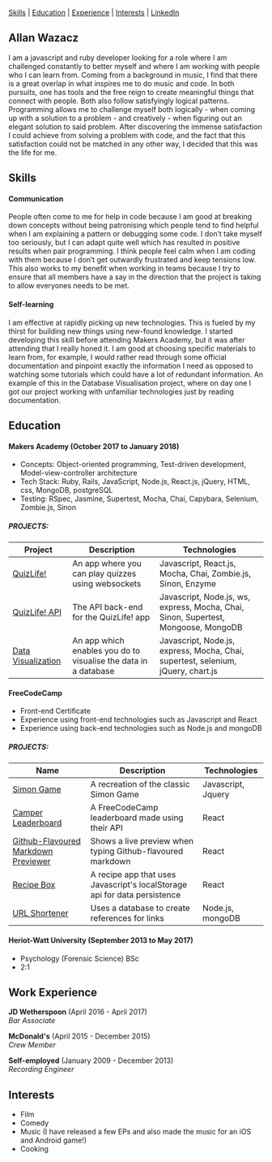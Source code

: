 [Skills](#skills) | [Education](#education) | [Experience](#experience) | [Interests](#interests) | [LinkedIn](https://www.linkedin.com/in/allan-wazacz-88a780139/)

## Allan Wazacz

I am a javascript and ruby developer looking for a role where I am challenged constantly to better myself and where I am working with people who I can learn from. Coming from a background in music, I find that there is a great overlap in what inspires me to do music and code. In both pursuits, one has tools and the free reign to create meaningful things that connect with people. Both also follow satisfyingly logical patterns. Programming allows me to challenge myself both logically - when coming up with a solution to a problem - and creatively - when figuring out an elegant solution to said problem. After discovering the immense satisfaction I could achieve from solving a problem with code, and the fact that this satisfaction could not be matched in any other way, I decided that this was the life for me.

## <a name="skills">Skills</a>

#### Communication

People often come to me for help in code because I am good at breaking down concepts without being patronising which people tend to find helpful when I am explaining a pattern or debugging some code. I don’t take myself too seriously, but I can adapt quite well which has resulted in positive results when pair programming. I think people feel calm when I am coding with them because I don’t get outwardly frustrated and keep tensions low. This also works to my benefit when working in teams because I try to ensure that all members have a say in the direction that the project is taking to allow everyones needs to be met.

#### Self-learning

I am effective at rapidly picking up new technologies. This is fueled by my thirst for building new things using new-found knowledge. I started developing this skill before attending Makers Academy, but it was after attending that I really honed it. I am good at choosing specific materials to learn from, for example, I would rather read through some official documentation and pinpoint exactly the information I need as opposed to watching some tutorials which could have a lot of redundant information. An example of this in the Database Visualisation project, where on day one I got our project working with unfamiliar technologies just by reading documentation. 

## <a name="education">Education</a>

#### Makers Academy (October 2017 to January 2018)

- Concepts: Object-oriented programming, Test-driven development, Model-view-controller architecture
- Tech Stack: Ruby, Rails, JavaScript, Node.js, React.js, jQuery, HTML, css, MongoDB, postgreSQL
- Testing: RSpec, Jasmine, Supertest, Mocha, Chai, Capybara, Selenium, Zombie.js, Sinon

##### PROJECTS:

| Project | Description | Technologies |
| --- | --- | --- |
| [QuizLife!](https://github.com/cazwazacz/pub-quiz-app) | An app where you can play quizzes using websockets | Javascript, React.js, Mocha, Chai, Zombie.js, Sinon, Enzyme |
| [QuizLife! API](https://github.com/cazwazacz/pub-quiz-api) | The API back-end for the QuizLife! app | Javascript, Node.js, ws, express, Mocha, Chai, Sinon, Supertest, Mongoose, MongoDB |
| [Data Visualization](https://github.com/cazwazacz/Database-visualization) | An app which enables you do to visualise the data in a database | Javascript, Node.js, express, Mocha, Chai, supertest, selenium, jQuery, chart.js |

#### FreeCodeCamp

- Front-end Certificate
- Experience using front-end technologies such as Javascript and React
- Experience using back-end technologies such as Node.js and mongoDB

##### PROJECTS:

Name | Description | Technologies
------------ | ------------- | ------------
[Simon Game](https://github.com/cazwazacz/Simon-Game/) | A recreation of the classic Simon Game | Javascript, Jquery
[Camper Leaderboard](https://github.com/cazwazacz/camper-leaderboard) | A FreeCodeCamp leaderboard made using their API | React
[Github-Flavoured Markdown Previewer](https://github.com/cazwazacz/github-markdown-previewer) | Shows a live preview when typing Github-flavoured markdown | React
[Recipe Box](https://github.com/cazwazacz/recipe-box) | A recipe app that uses Javascript's localStorage api for data persistence | React
[URL Shortener](https://github.com/cazwazacz/url-shortener/) | Uses a database to create references for links | Node.js, mongoDB

#### Heriot-Watt University (September 2013 to May 2017)

- Psychology (Forensic Science) BSc
- 2:1

## <a name="experience">Work Experience</a>

**JD Wetherspoon** (April 2016 - April 2017)   
*Bar Associate*  

**McDonald's** (April 2015 - December 2015)    
*Crew Member*

**Self-employed** (January 2009 - December 2013)   
*Recording Engineer*  

## <a name="interests">Interests</a>

 - Film
 - Comedy
 - Music (I have released a few EPs and also made the music for an iOS and Android game!)
 - Cooking
